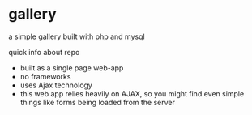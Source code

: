 # gallery
a simple gallery built with php and mysql

quick info about repo
* built as a single page web-app
* no frameworks
* uses Ajax technology
* this web app relies heavily on AJAX, so you might find even simple things like forms being loaded from the server


